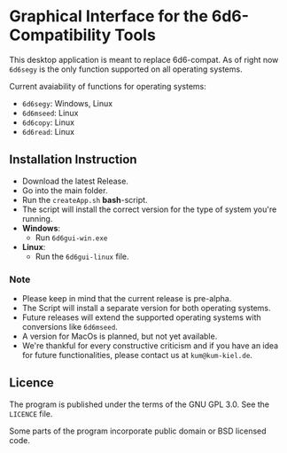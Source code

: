 # Graphical Interface for the 6d6-Compatibility Tools

This desktop application is meant to replace 6d6-compat. As of right now `6d6segy` is the only function supported on all operating systems.

Current avaiability of functions for operating systems:

* `6d6segy`: Windows, Linux
* `6d6mseed`: Linux
* `6d6copy`: Linux
* `6d6read`: Linux

## Installation Instruction

* Download the latest Release.
* Go into the main folder.
* Run the `createApp.sh` **bash**-script.
* The script will install the correct version for the type of system you're running.
* **Windows**:
  * Run `6d6gui-win.exe`
* **Linux**:
  * Run the `6d6gui-linux` file.

### Note

* Please keep in mind that the current release is pre-alpha.
* The Script will install a separate version for both operating systems.
* Future releases will extend the supported operating systems with conversions like `6d6mseed`.
* A version for MacOs is planned, but not yet available.
* We're thankful for every constructive criticism and if you have an idea for future functionalities, please contact us at `kum@kum-kiel.de`.

## Licence

The program is published under the terms of the GNU GPL 3.0. See the `LICENCE` file.

Some parts of the program incorporate public domain or BSD licensed code.
